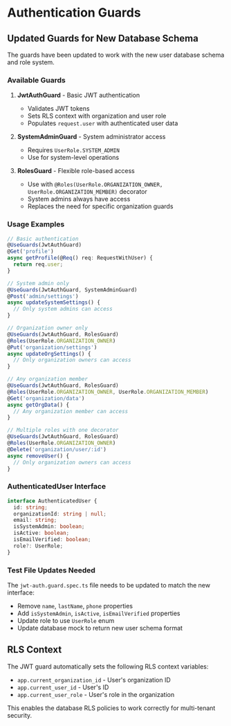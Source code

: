 # Authentication Guards

## Updated Guards for New Database Schema

The guards have been updated to work with the new user database schema and role system.

### Available Guards

1. **JwtAuthGuard** - Basic JWT authentication
   - Validates JWT tokens
   - Sets RLS context with organization and user role
   - Populates `request.user` with authenticated user data

2. **SystemAdminGuard** - System administrator access
   - Requires `UserRole.SYSTEM_ADMIN`
   - Use for system-level operations

3. **RolesGuard** - Flexible role-based access
   - Use with `@Roles(UserRole.ORGANIZATION_OWNER, UserRole.ORGANIZATION_MEMBER)` decorator
   - System admins always have access
   - Replaces the need for specific organization guards

### Usage Examples

```typescript
// Basic authentication
@UseGuards(JwtAuthGuard)
@Get('profile')
async getProfile(@Req() req: RequestWithUser) {
  return req.user;
}

// System admin only
@UseGuards(JwtAuthGuard, SystemAdminGuard)
@Post('admin/settings')
async updateSystemSettings() {
  // Only system admins can access
}

// Organization owner only
@UseGuards(JwtAuthGuard, RolesGuard)
@Roles(UserRole.ORGANIZATION_OWNER)
@Put('organization/settings')
async updateOrgSettings() {
  // Only organization owners can access
}

// Any organization member
@UseGuards(JwtAuthGuard, RolesGuard)
@Roles(UserRole.ORGANIZATION_OWNER, UserRole.ORGANIZATION_MEMBER)
@Get('organization/data')
async getOrgData() {
  // Any organization member can access
}

// Multiple roles with one decorator
@UseGuards(JwtAuthGuard, RolesGuard)
@Roles(UserRole.ORGANIZATION_OWNER)
@Delete('organization/user/:id')
async removeUser() {
  // Only organization owners can access
}
```

### AuthenticatedUser Interface

```typescript
interface AuthenticatedUser {
  id: string;
  organizationId: string | null;
  email: string;
  isSystemAdmin: boolean;
  isActive: boolean;
  isEmailVerified: boolean;
  role?: UserRole;
}
```

### Test File Updates Needed

The `jwt-auth.guard.spec.ts` file needs to be updated to match the new interface:
- Remove `name`, `lastName`, `phone` properties
- Add `isSystemAdmin`, `isActive`, `isEmailVerified` properties
- Update role to use `UserRole` enum
- Update database mock to return new user schema format

## RLS Context

The JWT guard automatically sets the following RLS context variables:
- `app.current_organization_id` - User's organization ID
- `app.current_user_id` - User's ID
- `app.current_user_role` - User's role in the organization

This enables the database RLS policies to work correctly for multi-tenant security.